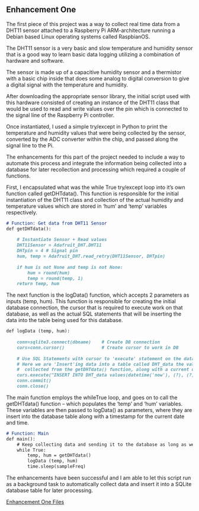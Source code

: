 ## Enhancement One

The first piece of this project was a way to collect real time data from a DHT11 sensor attached to a Raspberry Pi ARM-architecture running a Debian based Linux operating systems called RaspbianOS.

The DHT11 sensor is a very basic and slow temperature and humidity sensor that is a good way to learn basic data logging utilizing a combination of hardware and software.

The sensor is made up of a capacitive humidity sensor and a thermistor with a basic chip inside that does some analog to digital conversion to give a digital signal with the temperature and humidity.

After downloading the appropriate sensor library, the initial script used with this hardware consisted of creating an instance of the DHT11 class that would be used to read and write values over the pin which is connected to the signal line of the Raspberry Pi controller.

Once instantiated, I used a simple try/except in Python to print the temperature and humidity values that were being collected by the sensor, converted by the ADC converter within the chip, and passed along the signal line to the Pi.

The enhancements for this part of the project needed to include a way to automate this process and integrate the information being collected into a database for later recollection and processing which required a couple of functions.

First, I encapsulated what was the while True try/except loop into it’s own function called getDHTdata().
This function is responsible for the initial instantiation of the DHT11 class and collection of the actual humidity and temperature values which are stored in ‘hum’ and ‘temp’ variables respectively.
```markdown
# Function: Get data from DHT11 Sensor
def getDHTdata():	
	
    # Instantiate Sensor + Read values
	DHT11Sensor = Adafruit_DHT.DHT11
	DHTpin = 4 # Signal pin
	hum, temp = Adafruit_DHT.read_retry(DHT11Sensor, DHTpin)
	
	if hum is not None and temp is not None:
		hum = round(hum)
		temp = round(temp, 1)
	return temp, hum
  ```

The next function is the logData() function, which accepts 2 parameters as inputs (temp, hum).
This function is responsible for creating the initial database connection, the cursor that is required to execute work on that database, as well as the actual SQL statements that will be inserting the data into the table being used for this database.
```markdown
def logData (temp, hum):
	
	conn=sqlite3.connect(dbname)    # Create DB connection
	curs=conn.cursor()              # Create cursor to work in DB
	
    # Use SQL Statements with cursor to 'execute' statement on the database
    # Here we are 'Insert'ing data into a table called DHT_data the values of 'temp' and 'hum'
    #  collected from the getDHTdata() function, along with a current datetime timestamp.
	curs.execute("INSERT INTO DHT_data values(datetime('now'), (?), (?))", (temp, hum))
	conn.commit()
	conn.close()
  ```

The main function employs the whileTrue loop, and goes on to call the getDHTdata() function – which populates the ‘temp’ and ‘hum’ variables.
These variables are then passed to logData() as parameters, where they are insert into the database table along with a timestamp for the current date and time.
```markdown
# Function: Main
def main():
    # Keep collecting data and sending it to the database as long as we run
	while True:
		temp, hum = getDHTdata()
		logData (temp, hum)
		time.sleep(sampleFreq)
```

The enhancements have been successful and I am able to let this script run as a background task to automatically collect data and insert it into a SQLite database table for later processing.

[Enhancement One Files](https://github.com/erikroc-snhu/erikroc-snhu.github.io/tree/master/Enhancement%20One)

